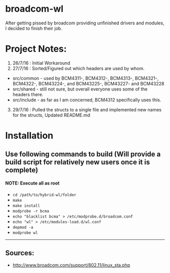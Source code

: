 # broadcom-wl
After getting pissed by broadcom providing unfinished drivers and modules, I decided to finish their job.

# Project Notes:
1. 26/7/16 : Initial Workaround
2. 27/7/16 : Sorted/Figured out which headers are used by whom.
  * src/common - used by BCM4311-, BCM4312-, BCM4313-, BCM4321-, BCM4322-, BCM43224-, and BCM43225-, BCM43227- and BCM43228
  * src/shared - still not sure, but overall everyone uses some of the headers there.
  * src/include - as far as I am concerned, BCM4312 specifically uses this.			
3. 29/7/16 : Pulled the structs to a single file and implemented new names for the structs, Updated README.md

# Installation

Use following commands to build (Will provide a build script for relatively new users
once it is complete)
----------------------------------------------------------------------------------------------------------------------------
#### NOTE: Execute all as root

* `cd /path/to/hybrid-wl/folder`
* `make`
* `make install`
* `modprobe -r bcma`
* `echo "blacklist bcma" > /etc/modprobe.d/broadcom.conf`
* `echo "wl" > /etc/modules-load.d/wl.conf`
* `depmod -a`
* `modprobe wl`

--------------------------------------------------------------------------------------------------------------------------
## Sources:
* http://www.broadcom.com/support/802.11/linux_sta.php

